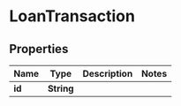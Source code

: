 

# LoanTransaction


## Properties

| Name | Type | Description | Notes |
|------------ | ------------- | ------------- | -------------|
|**id** | **String** |  |  |



